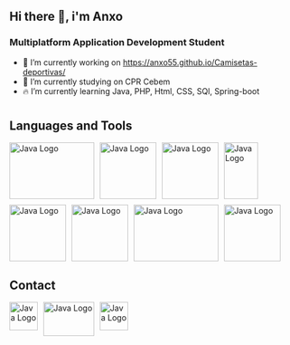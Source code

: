 ## Hi there 👋, i'm Anxo

### Multiplatform Application Development Student

- 🚀 I’m currently working on https://anxo55.github.io/Camisetas-deportivas/
- 🔭 I’m currently studying on CPR Cebem
- 🔥 I’m currently learning Java, PHP, Html, CSS, SQl, Spring-boot
#

## Languages and Tools

<div style="display: flex; flex-wrap: wrap; gap: 10px;">
  <img src="https://download.logo.wine/logo/Java_(programming_language)/Java_(programming_language)-Logo.wine.png" alt="Java Logo" width="150" height="100">
  <img src="https://pngimg.com/uploads/php/php_PNG43.png" alt="Java Logo" width="100" height="100">
  <img src="https://s28309.pcdn.co/wp-content/themes/321-web-marketing/assets/images/mysql-logo-256.png" alt="Java Logo" width="100" height="100">
  <img src="https://logodownload.org/wp-content/uploads/2016/10/html5-logo-2.png" alt="Java Logo" width="60" height="100"><img src="https://cdn.freebiesupply.com/logos/large/2x/css3-logo-png-transparent.png" alt="Java Logo" width="100" height="100">
  
  <img src="https://brandlogos.net/wp-content/uploads/2021/09/bootstrap-logo.png" alt="Java Logo" width="100" height="100">
  <img src="https://logos-world.net/wp-content/uploads/2020/11/GitHub-Symbol.png" alt="Java Logo" width="150" height="100">
  <img src="https://humancoders-formations.s3.amazonaws.com/uploads/course/logo/93/formation-git-avance.png" alt="Java Logo" width="100" height="100">
  
</div>

## Contact

<div style="display: flex; flex-wrap: wrap; gap: 10px;">
<a href="https://www.linkedin.com/in/anxo-campos-b6878a265/" target="_blank">
    <img src="https://pngimg.com/uploads/linkedIn/linkedIn_PNG7.png" alt="Java Logo" width="50" height="50">
  </a>
  <a href="https://github.com/Anxo55" target="_blank">
    <img src="https://logos-world.net/wp-content/uploads/2020/11/GitHub-Symbol.png" alt="Java Logo" width="90" height="60">
  </a>
  <a href="https://www.instagram.com/anxocampoos_/" target="_blank">
    <img src="https://logodownload.org/wp-content/uploads/2017/04/instagram-logo-3.png" alt="Java Logo" width="50" height="50">
  </a>
</div>
